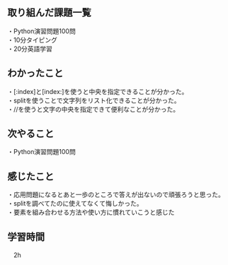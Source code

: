 ## 取り組んだ課題一覧
・Python演習問題100問
<br>・10分タイピング
<br>・20分英語学習


## わかったこと
・[:index]と[index:]を使うと中央を指定できることが分かった。
<br>・splitを使うことで文字列をリスト化できることが分かった。
<br>・//を使うと文字の中央を指定できて便利なことが分かった。


## 次やること
・Python演習問題100問

## 感じたこと
・応用問題になるとあと一歩のところで答えが出ないので頑張ろうと思った。
<br>・splitを調べてたのに使えてなくて悔しかった。
<br>・要素を組み合わせる方法や使い方に慣れていこうと感じた

## 学習時間
　2h
